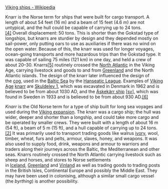 [Viking ships - Wikipedia](https://en.wikipedia.org/wiki/Viking_ships)


Knarr is the Norse term for ships that were built for cargo transport. A length of about 54 feet (16 m) and a beam of 15 feet (4.6 m) are not untypical, and the hull could be capable of carrying up to 24 tons.[[4]](https://en.wikipedia.org/wiki/Viking_ships#cite_note-4) Overall displacement: 50 tons. This is shorter than the Gokstad type of longships, but knarrs are sturdier by design and they depended mostly on sail-power, only putting oars to use as auxiliaries if there was no wind on the open water. Because of this, the knarr was used for longer voyages, ocean-going transports and more hazardous trips than the Gokstad type. It was capable of sailing 75 miles (121 km) in one day, and held a crew of about 20–30. Knarrs[[5]](https://en.wikipedia.org/wiki/Viking_ships#cite_note-5) routinely crossed the [North Atlantic](https://en.wikipedia.org/wiki/North_Atlantic "North Atlantic") in the Viking Age, carrying livestock and goods to and from [Greenland](https://en.wikipedia.org/wiki/Greenland "Greenland") and the North Atlantic islands. The design of the knarr later influenced the design of the [cog](https://en.wikipedia.org/wiki/Cog_(ship) "Cog (ship)"), used in the [Baltic Sea](https://en.wikipedia.org/wiki/Baltic_Sea "Baltic Sea") by the [Hanseatic League](https://en.wikipedia.org/wiki/Hanseatic_League "Hanseatic League"). Examples of [Viking Age](https://en.wikipedia.org/wiki/Viking_Age "Viking Age") [knarr](https://en.wikipedia.org/wiki/Knarr "Knarr") are [Skuldelev 1](https://en.wikipedia.org/wiki/Skuldelev_ships#Skuldelev_1 "Skuldelev ships"), which was excavated in Denmark in 1962 and is believed to be from about 1030 AD, and the [Äskekärr ship](https://en.wikipedia.org/w/index.php?title=%C3%84skek%C3%A4rr_ship&action=edit&redlink=1 "Äskekärr ship (page does not exist)") [[sv](https://sv.wikipedia.org/wiki/%C3%84skek%C3%A4rrskeppet "sv:Äskekärrskeppet")], which was found in Sweden in 1933 and is believed to be from about 930 AD.[[6]](https://en.wikipedia.org/wiki/Viking_ships#cite_note-6)

_Knarr_ is the Old Norse term for a type of ship built for long sea voyages and used during the [Viking expansion](https://en.wikipedia.org/wiki/Viking_expansion "Viking expansion"). The knarr was a cargo ship; the hull was wider, deeper and shorter than a longship, and could take more cargo and be operated by smaller crews. They were built with a length of about 16 m (54 ft), a beam of 5 m (15 ft), and a hull capable of carrying up to 24 tons.[[2]](https://en.wikipedia.org/wiki/Knarr#cite_note-2) It was primarily used to transport trading goods like walrus [ivory](https://en.wikipedia.org/wiki/Ivory_trade "Ivory trade"), wool, timber, wheat, furs and pelts, armour, slaves, honey, and weapons. It was also used to supply food, drink, weapons and armour to warriors and traders along their journeys across the Baltic, the Mediterranean and other seas. Knarrs routinely crossed the North Atlantic carrying livestock such as sheep and horses, and stores to Norse settlements in [Iceland](https://en.wikipedia.org/wiki/Iceland "Iceland"), [Greenland](https://en.wikipedia.org/wiki/Greenland "Greenland") and [Vinland](https://en.wikipedia.org/wiki/Vinland "Vinland") as well as trading goods to trading posts in the British Isles, Continental Europe and possibly the Middle East. They may have been used in colonising, although a similar small cargo vessel (the _byrthing_) is another possibility.



